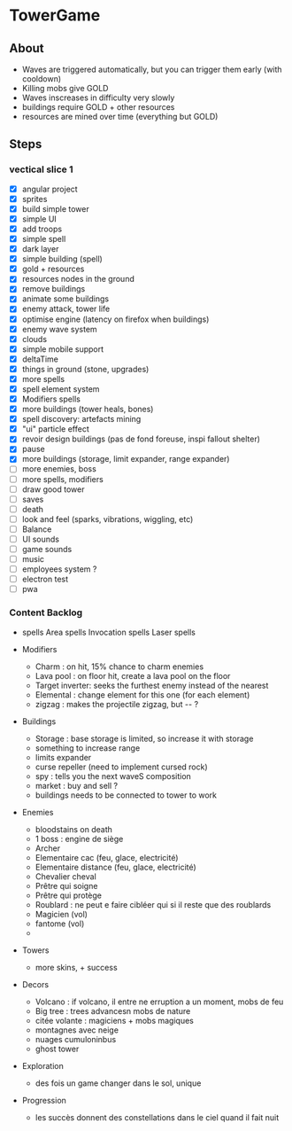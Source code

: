 # TowerGame
## About

- Waves are triggered automatically, but you can trigger them early (with cooldown)
- Killing mobs give GOLD
- Waves inscreases in difficulty very slowly
- buildings require GOLD + other resources
- resources are mined over time (everything but GOLD)


## Steps

### vectical slice 1

- [x] angular project
- [x] sprites
- [x] build simple tower
- [x] simple UI
- [x] add troops
- [x] simple spell
- [x] dark layer
- [x] simple building (spell)
- [x] gold + resources
- [x] resources nodes in the ground
- [x] remove buildings
- [x] animate some buildings
- [x] enemy attack, tower life
- [x] optimise engine (latency on firefox when buildings)
- [x] enemy wave system
- [x] clouds
- [x] simple mobile support
- [x] deltaTime
- [x] things in ground (stone, upgrades)
- [x] more spells
- [x] spell element system
- [x] Modifiers spells
- [x] more buildings (tower heals, bones)
- [x] spell discovery: artefacts mining
- [x] "ui" particle effect
- [x] revoir design buildings (pas de fond foreuse, inspi fallout shelter)
- [x] pause
- [x] more buildings (storage, limit expander, range expander)
- [ ] more enemies, boss
- [ ] more spells, modifiers
- [ ] draw good tower
- [ ] saves
- [ ] death
- [ ] look and feel (sparks, vibrations, wiggling, etc)
- [ ] Balance
- [ ] UI sounds
- [ ] game sounds
- [ ] music
- [ ] employees system ?
- [ ] electron test
- [ ] pwa

### Content Backlog

- spells
    Area spells
    Invocation spells
    Laser spells

- Modifiers
    - Charm : on hit, 15% chance to charm enemies
    - Lava pool : on floor hit, create a lava pool on the floor
    - Target inverter: seeks the furthest enemy instead of the nearest
    - Elemental : change element for this one (for each element)
    - zigzag : makes the projectile zigzag, but -- ?

    
- Buildings
    - Storage : base storage is limited, so increase it with storage
    - something to increase range
    - limits expander
    - curse repeller (need to implement cursed rock)
    - spy : tells you the next waveS composition
    - market : buy and sell ?
    - buildings needs to be connected to tower to work

- Enemies
    - bloodstains on death
    - 1 boss : engine de siège
    - Archer
    - Elementaire cac (feu, glace, electricité)
    - Elementaire distance (feu, glace, electricité)
    - Chevalier cheval
    - Prêtre qui soigne
    - Prêtre qui protège
    - Roublard : ne peut e faire cibléer qui si il reste que des roublards
    - Magicien (vol)
    - fantome (vol)
    -

- Towers
    - more skins, + success

- Decors
    - Volcano : if volcano, il entre ne erruption a un moment, mobs de feu
    - Big tree : trees advancesn mobs de nature
    - citée volante : magiciens + mobs magiques
    - montagnes avec neige
    - nuages cumuloninbus
    - ghost tower

- Exploration
    - des fois un game changer dans le sol, unique
    
- Progression
    - les succès donnent des constellations dans le ciel quand il fait nuit